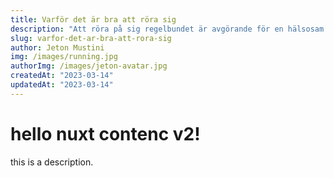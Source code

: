 ```yaml
---
title: Varför det är bra att röra sig
description: "Att röra på sig regelbundet är avgörande för en hälsosam livsstil, och det är också viktigt för att hålla sig alert och produktiv under en aktivitet."
slug: varfor-det-ar-bra-att-rora-sig
author: Jeton Mustini
img: /images/running.jpg
authorImg: /images/jeton-avatar.jpg
createdAt: "2023-03-14"
updatedAt: "2023-03-14"
---
```


# hello nuxt contenc v2!

this is a description.
